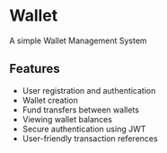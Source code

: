 # Wallet

A simple Wallet Management System

## Features

- User registration and authentication
- Wallet creation
- Fund transfers between wallets
- Viewing wallet balances
- Secure authentication using JWT
- User-friendly transaction references
